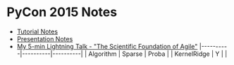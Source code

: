 # PyCon 2015 Notes

* [Tutorial Notes](https://github.com/walterreade/PyCon2015-Notes/blob/master/Tutorials.md)
* [Presentation Notes](https://github.com/walterreade/PyCon2015-Notes/blob/master/Presentations.md)
* [My 5-min Lightning Talk - "The Scientific Foundation of Agile"](https://youtu.be/ZEE3dlo7ov0?t=1268)
|----------|----------|----------|
| Algorithm | Sparse | Proba |
| KernelRidge | Y |  |
